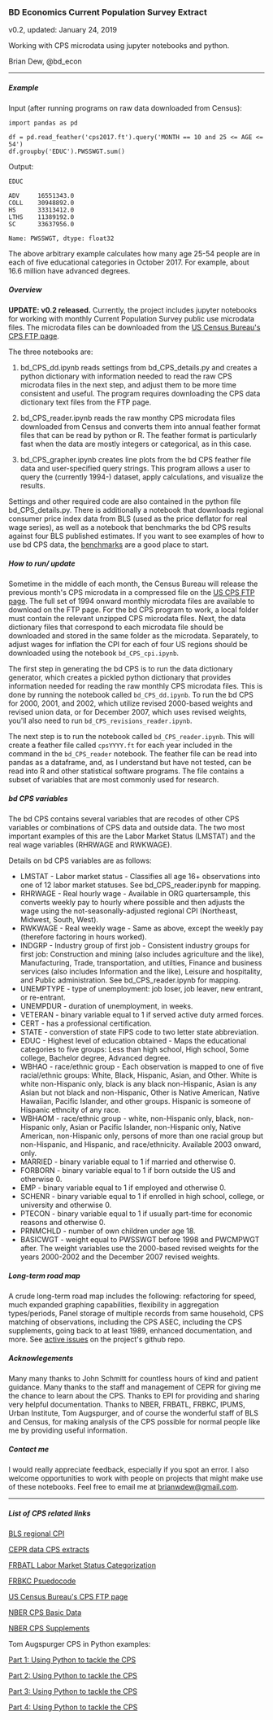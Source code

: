 ### BD Economics Current Population Survey Extract

v0.2, updated: January 24, 2019

Working with CPS microdata using jupyter notebooks and python.

Brian Dew, @bd_econ

-----

##### Example

Input (after running programs on raw data downloaded from Census):

```
import pandas as pd

df = pd.read_feather('cps2017.ft').query('MONTH == 10 and 25 <= AGE <= 54')
df.groupby('EDUC').PWSSWGT.sum()
```

Output:

```
EDUC

ADV     16551343.0
COLL    30948892.0
HS      33313412.0
LTHS    11389192.0
SC      33637956.0

Name: PWSSWGT, dtype: float32
```

The above arbitrary example calculates how many age 25-54 people are in each of five educational categories in October 2017. For example, about 16.6 million have advanced degrees.

##### Overview

**UPDATE: v0.2 released.** Currently, the project includes jupyter notebooks for working with monthly Current Population Survey public use microdata files. The microdata files can be downloaded from the [US Census Bureau's CPS FTP page](https://thedataweb.rm.census.gov/ftp/cps_ftp.html). 

The three notebooks are:

1) bd_CPS_dd.ipynb reads settings from bd_CPS_details.py and creates a python dictionary with information needed to read the raw CPS microdata files in the next step, and adjust them to be more time consistent and useful. The program requires downloading the CPS data dictionary text files from the FTP page. 

2) bd_CPS_reader.ipynb reads the raw monthy CPS microdata files downloaded from Census and converts them into annual feather format files that can be read by python or R. The feather format is particularly fast when the data are mostly integers or categorical, as in this case. 

3) bd_CPS_grapher.ipynb creates line plots from the bd CPS feather file data and user-specified query strings. This program allows a user to query the (currently 1994-) dataset, apply calculations, and visualize the results. 

Settings and other required code are also contained in the python file bd_CPS_details.py. There is additionally a notebook that downloads regional consumer price index data from BLS (used as the price deflator for real wage series), as well as a notebook that benchmarks the bd CPS results against four BLS published estimates. If you want to see examples of how to use bd CPS data, the [benchmarks](https://github.com/bdecon/econ_data/blob/master/bd_CPS/bd_CPS_benchmark.ipynb) are a good place to start.

##### How to run/ update

Sometime in the middle of each month, the Census Bureau will release the previous month's CPS microdata in a compressed file on the [US CPS FTP page](https://thedataweb.rm.census.gov/ftp/cps_ftp.html). The full set of 1994 onward monthly microdata files are available to download on the FTP page. For the bd CPS program to work, a local folder must contain the relevant unzipped CPS microdata files. Next, the data dictionary files that correspond to each microdata file should be downloaded and stored in the same folder as the microdata. Separately, to adjust wages for inflation the CPI for each of four US regions should be downloaded using the notebook `bd_CPS_cpi.ipynb`. 

The first step in generating the bd CPS is to run the data dictionary generator, which creates a pickled python dictionary that provides information needed for reading the raw monthly CPS microdata files. This is done by running the notebook called `bd_CPS_dd.ipynb`. To run the bd CPS for 2000, 2001, and 2002, which utilize revised 2000-based weights and revised union data, or for December 2007, which uses revised weights, you'll also need to run `bd_CPS_revisions_reader.ipynb`.

The next step is to run the notebook called `bd_CPS_reader.ipynb`. This will create a feather file called `cpsYYYY.ft` for each year included in the command in the `bd_CPS_reader` notebook. The feather file can be read into pandas as a dataframe, and, as I understand but have not tested, can be read into R and other statistical software programs. The file contains a subset of variables that are most commonly used for research. 

##### bd CPS variables

The bd CPS contains several variables that are recodes of other CPS variables or combinations of CPS data and outside data. The two most important examples of this are the Labor Market Status (LMSTAT) and the real wage variables (RHRWAGE and RWKWAGE). 

Details on bd CPS variables are as follows:

* LMSTAT - Labor market status - Classifies all age 16+ observations into one of 12 labor market statuses. See bd_CPS_reader.ipynb for mapping.
* RHRWAGE - Real hourly wage - Available in ORG quartersample, this converts weekly pay to hourly where possible and then adjusts the wage using the not-seasonally-adjusted regional CPI (Northeast, Midwest, South, West). 
* RWKWAGE - Real weekly wage - Same as above, except the weekly pay (therefore factoring in hours worked).
* INDGRP - Industry group of first job - Consistent industry groups for first job: Construction and mining (also includes agriculture and the like), Manufacturing, Trade, transportation, and utilties, Finance and business services (also includes Information and the like), Leisure and hospitality, and Public administration. See bd_CPS_reader.ipynb for mapping. 
* UNEMPTYPE - type of unemployment: job loser, job leaver, new entrant, or re-entrant. 
* UNEMPDUR - duration of unemployment, in weeks.
* VETERAN - binary variable equal to 1 if served active duty armed forces.
* CERT - has a professional certification. 
* STATE - converstion of state FIPS code to two letter state abbreviation.
* EDUC - Highest level of education obtained - Maps the educational categories to five groups: Less than high school, High school, Some college, Bachelor degree, Advanced degree.
* WBHAO - race/ethnic group - Each observation is mapped to one of five racial/ethnic groups: White, Black, Hispanic, Asian, and Other. White is white non-Hispanic only, black is any black non-Hispanic, Asian is any Asian but not black and non-Hispanic, Other is Native American, Native Hawaiian, Pacific Islander, and other groups. Hispanic is someone of Hispanic ethncity of any race. 
* WBHAOM - race/ethnic group - white, non-Hispanic only, black, non-Hispanic only, Asian or Pacific Islander, non-Hispanic only, Native American, non-Hispanic only, persons of more than one racial group but non-Hispanic, and Hispanic, and race/ethnicity. Available 2003 onward, only.
* MARRIED - binary variable equal to 1 if married and otherwise 0.
* FORBORN - binary variable equal to 1 if born outside the US and otherwise 0.
* EMP - binary variable equal to 1 if employed and otherwise 0.
* SCHENR - binary variable equal to 1 if enrolled in high school, college, or university and otherwise 0. 
* PTECON - binary variable equal to 1 if usually part-time for economic reasons and otherwise 0.
* PRNMCHLD - number of own children under age 18.
* BASICWGT - weight equal to PWSSWGT before 1998 and PWCMPWGT after. The weight variables use the 2000-based revised weights for the years 2000-2002 and the December 2007 revised weights.

##### Long-term road map 

A crude long-term road map includes the following: refactoring for speed, much expanded graphing capabilities, flexibility in aggregation types/periods, Panel storage of multiple records from same household, CPS matching of observations, including the CPS ASEC, including the CPS supplements, going back to at least 1989, enhanced documentation, and more. See [active issues](https://github.com/bdecon/econ_data/issues) on the project's github repo.

##### Acknowlegements

Many many thanks to John Schmitt for countless hours of kind and patient guidance. Many thanks to the staff and management of CEPR for giving me the chance to learn about the CPS. Thanks to EPI for providing and sharing very helpful documentation. Thanks to NBER, FRBATL, FRBKC, IPUMS, Urban Institute, Tom Augspurger, and of course the wonderful staff of BLS and Census, for making analysis of the CPS possible for normal people like me by providing useful information. 

##### Contact me

I would really appreciate feedback, especially if you spot an error. I also welcome opportunities to work with people on projects that might make use of these notebooks. Feel free to email me at brianwdew@gmail.com.


-----

##### List of CPS related links

[BLS regional CPI](https://www.bls.gov/cpi/regional-resources.htm)

[CEPR data CPS extracts](http://ceprdata.org/cps-uniform-data-extracts/)

[FRBATL Labor Market Status Categorization](https://www.frbatlanta.org/chcs/human-capital-currents/2015/0612-measuring-labor-market-status-using-basic-data.aspx)

[FRBKC Psuedocode](https://www.kansascityfed.org/research/kcdc/cps/coreinfo/pseudocode/hrswk)

[US Census Bureau's CPS FTP page](https://thedataweb.rm.census.gov/ftp/cps_ftp.html)

[NBER CPS Basic Data](http://www.nber.org/data/cps_basic.html)

[NBER CPS Supplements](https://www.nber.org/data/current-population-survey-data.html)

Tom Augspurger CPS in Python examples:

[Part 1: Using Python to tackle the CPS](http://tomaugspurger.github.io/tackling%20the%20cps.html)

[Part 2: Using Python to tackle the CPS](http://tomaugspurger.github.io/tackling%20the%20cps%20%28part%202%29.html)

[Part 3: Using Python to tackle the CPS](http://tomaugspurger.github.io/tackling%20the%20cps%20%28part%203%29.html)

[Part 4: Using Python to tackle the CPS](http://tomaugspurger.github.io/tackling%20the%20cps%20%28part%204%29.html)
